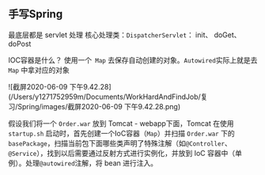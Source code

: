 ## 手写Spring
最底层都是 servlet 处理
核心处理类：`DispatcherServlet`： init、 doGet、doPost

IOC容器是什么？
使用一个` Map` 去保存自动创建的对象。`Autowired`实际上就是去` Map` 中拿对应的对象

![截屏2020-06-09 下午9.42.28](/Users/y1271752959m/Documents/WorkHardAndFindJob/复习/Spring/images/截屏2020-06-09 下午9.42.28.png)

假设我们将一个 `Order.war` 放到 Tomcat - webapp下面，Tomcat 在使用 `startup.sh` 启动时，首先创建一个IoC容器（`Map`）并扫描 `Order.war` 下的 `basePackage`，扫描当前包下面哪些类声明了特殊注解（如`@Controller`、`@Service`），找到以后需要通过反射方式进行实例化，并放到 IoC 容器中（单例）。处理`@autowired`注解，将 bean 进行注入。